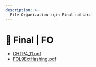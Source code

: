 ```yaml
---
description: >-
  File Organization için Final notları
---
```


# 📅 Final \| FO

<!--YPackage.YGitbookIntegration-tarafından-otomatik-oluşturulmuştur-->

- [CHTP4_11.pdf](CHTP4_11.pdf)
- [FOL9ExtHashing.pdf](FOL9ExtHashing.pdf)

<!--YPackage.YGitbookIntegration-tarafından-otomatik-oluşturulmuştur-->
